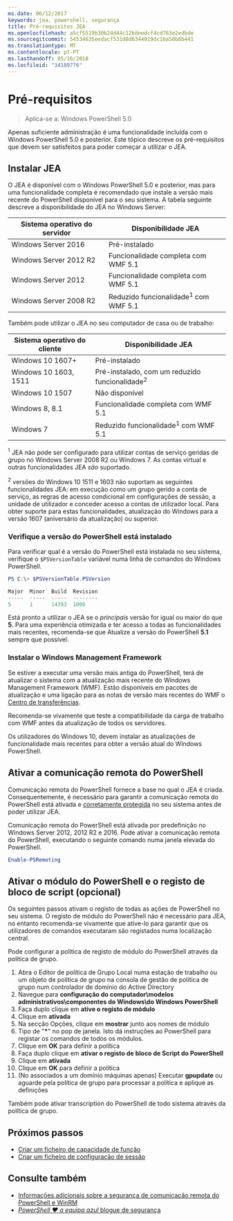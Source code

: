 ```yaml
---
ms.date: 06/12/2017
keywords: jea, powershell, segurança
title: Pré-requisitos JEA
ms.openlocfilehash: a5cf5519b30b24d44c12bdeedcf4cd763e2edbde
ms.sourcegitcommit: 54534635eedacf531d8d6344019dc16a50b8b441
ms.translationtype: MT
ms.contentlocale: pt-PT
ms.lasthandoff: 05/16/2018
ms.locfileid: "34189776"
---
```

# <a name="prerequisites"></a>Pré-requisitos

> Aplica-se a: Windows PowerShell 5.0

Apenas suficiente administração é uma funcionalidade incluída com o Windows PowerShell 5.0 e posterior.
Este tópico descreve os pré-requisitos que devem ser satisfeitos para poder começar a utilizar o JEA.

## <a name="install-jea"></a>Instalar JEA

O JEA é disponível com o Windows PowerShell 5.0 e posterior, mas para uma funcionalidade completa é recomendado que instale a versão mais recente do PowerShell disponível para o seu sistema.
A tabela seguinte descreve a disponibilidade do JEA no Windows Server:

Sistema operativo do servidor   | Disponibilidade JEA
--------------------------|--------------------------------
Windows Server 2016       | Pré-instalado
Windows Server 2012 R2    | Funcionalidade completa com WMF 5.1
Windows Server 2012       | Funcionalidade completa com WMF 5.1
Windows Server 2008 R2    | Reduzido funcionalidade<sup>1</sup> com WMF 5.1

Também pode utilizar o JEA no seu computador de casa ou de trabalho:

Sistema operativo do cliente   | Disponibilidade JEA
--------------------------|-----------------------------------------------------
Windows 10 1607+          | Pré-instalado
Windows 10 1603, 1511     | Pré-instalado, com um reduzido funcionalidade<sup>2</sup>
Windows 10 1507           | Não disponível
Windows 8, 8.1            | Funcionalidade completa com WMF 5.1
Windows 7                 | Reduzido funcionalidade<sup>1</sup> com WMF 5.1

<sup>1</sup> JEA não pode ser configurado para utilizar contas de serviço geridas de grupo no Windows Server 2008 R2 ou Windows 7.
As contas virtual e outras funcionalidades JEA *são* suportado.

<sup>2</sup> versões do Windows 10 1511 e 1603 não suportam as seguintes funcionalidades JEA: em execução como um grupo gerido a conta de serviço, as regras de acesso condicional em configurações de sessão, a unidade de utilizador e conceder acesso a contas de utilizador local.
Para obter suporte para estas funcionalidades, atualização do Windows para a versão 1607 (aniversário da atualização) ou superior.

### <a name="check-which-version-of-powershell-is-installed"></a>Verifique a versão do PowerShell está instalado

Para verificar qual é a versão do PowerShell está instalada no seu sistema, verifique o `$PSVersionTable` variável numa linha de comandos do Windows PowerShell.

```powershell
PS C:\> $PSVersionTable.PSVersion

Major  Minor  Build  Revision
-----  -----  -----  --------
5      1      14393  1000
```

Está pronto a utilizar o JEA se o *principais* versão for igual ou maior do que **5**.
Para uma experiência otimizada e ter acesso a todas as funcionalidades mais recentes, recomenda-se que Atualize a versão do PowerShell **5.1** sempre que possível.

### <a name="install-windows-management-framework"></a>Instalar o Windows Management Framework

Se estiver a executar uma versão mais antiga do PowerShell, terá de atualizar o sistema com a atualização mais recente do Windows Management Framework (WMF).
Estão disponíveis em pacotes de atualização e uma ligação para as notas de versão mais recentes do WMF o [Centro de transferências](https://aka.ms/WMF5).

Recomenda-se vivamente que teste a compatibilidade da carga de trabalho com WMF antes da atualização de todos os servidores.

Os utilizadores do Windows 10, devem instalar as atualizações de funcionalidade mais recentes para obter a versão atual do Windows PowerShell.

## <a name="enable-powershell-remoting"></a>Ativar a comunicação remota do PowerShell

Comunicação remota do PowerShell fornece a base no qual o JEA é criada.
Consequentemente, é necessário para garantir a comunicação remota do PowerShell está ativada e [corretamente protegida](https://msdn.microsoft.com/powershell/scripting/setup/winrmsecurity) no seu sistema antes de poder utilizar JEA.

Comunicação remota do PowerShell está ativada por predefinição no Windows Server 2012, 2012 R2 e 2016.
Pode ativar a comunicação remota do PowerShell, executando o seguinte comando numa janela elevada do PowerShell.

```powershell
Enable-PSRemoting
```

## <a name="enable-powershell-module-and-script-block-logging-optional"></a>Ativar o módulo do PowerShell e o registo de bloco de script (opcional)

Os seguintes passos ativam o registo de todas as ações de PowerShell no seu sistema.
O registo de módulo do PowerShell não é necessário para JEA, no entanto recomenda-se vivamente que ative-lo para garantir que os utilizadores de comandos executaram são registados numa localização central.

Pode configurar a política de registo de módulo do PowerShell através da política de grupo.

1. Abra o Editor de política de Grupo Local numa estação de trabalho ou um objeto de política de grupo na consola de gestão de política de grupo num controlador de domínio do Active Directory
2. Navegue para **configuração do computador\\modelos administrativos\\componentes do Windows\\do Windows PowerShell**
3. Faça duplo clique em **ative o registo de módulo**
4. Clique em **ativada**
5. Na secção Opções, clique em **mostrar** junto aos nomes de módulo
6. Tipo de "**\***" no pop de janela. Isto dá instruções ao PowerShell para registar os comandos de todos os módulos.
7. Clique em **OK** para definir a política
8. Faça duplo clique em **ativar o registo de bloco de Script do PowerShell**
9. Clique em **ativada**
10. Clique em **OK** para definir a política
11. (No associados a um domínio máquinas apenas) Executar **gpupdate** ou aguarde pela política de grupo para processar a política e aplique as definições

Também pode ativar transcription do PowerShell de todo sistema através da política de grupo.

## <a name="next-steps"></a>Próximos passos

- [Criar um ficheiro de capacidade de função](role-capabilities.md)
- [Criar um ficheiro de configuração de sessão](session-configurations.md)

## <a name="see-also"></a>Consulte também

- [Informações adicionais sobre a segurança de comunicação remota do PowerShell e WinRM](https://msdn.microsoft.com/powershell/scripting/setup/winrmsecurity)
- [*PowerShell ♥ a equipa azul* blogue de segurança](https://blogs.msdn.microsoft.com/powershell/2015/06/09/powershell-the-blue-team/)